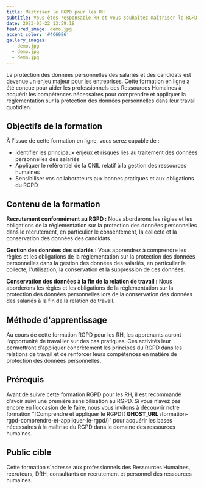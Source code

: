 ```yaml
---
title: Maîtriser le RGPD pour les RH
subtitle: Vous êtes responsable RH et vous souhaitez maîtriser le RGPD pour protéger et traiter les données personnelles de vos salariés ? Découvrez notre formation qui vous permettra de connaître vos obligations, les bonnes pratiques et le rôle de la CNIL en matière de gestion des ressources humaines.
date: 2023-03-22 13:59:18
featured_image: demo.jpg
accent_color: '#4C60E6'
gallery_images:
  - demo.jpg
  - demo.jpg
  - demo.jpg
---
```


La protection des données personnelles des salariés et des candidats est devenue un enjeu majeur pour les entreprises. Cette formation en ligne a été conçue pour aider les professionnels des Ressources Humaines à acquérir les compétences nécessaires pour comprendre et appliquer la réglementation sur la protection des données personnelles dans leur travail quotidien.

## Objectifs de la formation

À l’issue de cette formation en ligne, vous serez capable de :

- Identifier les principaux enjeux et risques liés au traitement des données personnelles des salariés
- Appliquer le référentiel de la CNIL relatif à la gestion des ressources humaines
- Sensibiliser vos collaborateurs aux bonnes pratiques et aux obligations du RGPD

## Contenu de la formation

**Recrutement conformément au RGPD :** Nous aborderons les règles et les obligations de la réglementation sur la protection des données personnelles dans le recrutement, en particulier le consentement, la collecte et la conservation des données des candidats.

**Gestion des données des salariés :** Vous apprendrez à comprendre les règles et les obligations de la réglementation sur la protection des données personnelles dans la gestion des données des salariés, en particulier la collecte, l'utilisation, la conservation et la suppression de ces données.

**Conservation des données à la fin de la relation de travail :** Nous aborderons les règles et les obligations de la réglementation sur la protection des données personnelles lors de la conservation des données des salariés à la fin de la relation de travail.

## Méthode d'apprentissage

Au cours de cette formation RGPD pour les RH, les apprenants auront l’opportunité de travailler sur des cas pratiques. Ces activités leur permettront d’appliquer concrètement les principes du RGPD dans les relations de travail et de renforcer leurs compétences en matière de protection des données personnelles.

## Prérequis

Avant de suivre cette formation RGPD pour les RH, il est recommandé d’avoir suivi une première sensibilisation au RGPD. Si vous n’avez pas encore eu l’occasion de le faire, nous vous invitons à découvrir notre formation “[Comprendre et appliquer le RGPD]( __GHOST_URL__ /formation-rgpd-comprendre-et-appliquer-le-rgpd/)” pour acquérir les bases nécessaires à la maîtrise du RGPD dans le domaine des ressources humaines.

## Public cible

Cette formation s'adresse aux professionnels des Ressources Humaines, recruteurs, DRH, consultants en recrutement et personnel des ressources humaines.

